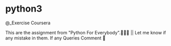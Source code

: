 # python3
@_Exercise Coursera

This are the assignment from "Python For Everybody".📗📘📙 ||
Let me know if any mistake in them.
If any Queries Comment 🙂
